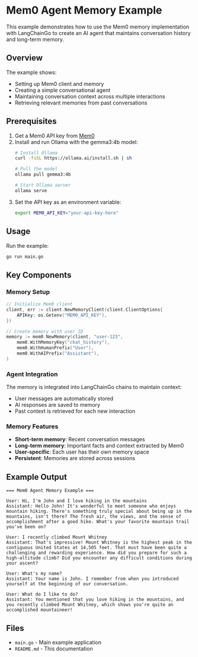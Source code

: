 # Mem0 Agent Memory Example

This example demonstrates how to use the Mem0 memory implementation with LangChainGo to create an AI agent that maintains conversation history and long-term memory.

## Overview

The example shows:
- Setting up Mem0 client and memory
- Creating a simple conversational agent
- Maintaining conversation context across multiple interactions
- Retrieving relevant memories from past conversations

## Prerequisites

1. Get a Mem0 API key from [Mem0](https://mem0.ai)
2. Install and run Ollama with the gemma3:4b model:
   ```bash
   # Install Ollama
   curl -fsSL https://ollama.ai/install.sh | sh
   
   # Pull the model
   ollama pull gemma3:4b
   
   # Start Ollama server
   ollama serve
   ```
3. Set the API key as an environment variable:
   ```bash
   export MEM0_API_KEY="your-api-key-here"
   ```

## Usage

Run the example:
```bash
go run main.go
```

## Key Components

### Memory Setup
```go
// Initialize Mem0 client
client, err := client.NewMemoryClient(client.ClientOptions{
    APIKey: os.Getenv("MEM0_API_KEY"),
})

// Create memory with user ID
memory := mem0.NewMemory(client, "user-123",
    mem0.WithMemoryKey("chat_history"),
    mem0.WithHumanPrefix("User"),
    mem0.WithAIPrefix("Assistant"),
)
```

### Agent Integration
The memory is integrated into LangChainGo chains to maintain context:
- User messages are automatically stored
- AI responses are saved to memory
- Past context is retrieved for each new interaction

### Memory Features
- **Short-term memory**: Recent conversation messages
- **Long-term memory**: Important facts and context extracted by Mem0
- **User-specific**: Each user has their own memory space
- **Persistent**: Memories are stored across sessions

## Example Output

```
=== Mem0 Agent Memory Example ===

User: Hi, I'm John and I love hiking in the mountains
Assistant: Hello John! It's wonderful to meet someone who enjoys mountain hiking. There's something truly special about being up in the mountains, isn't there? The fresh air, the views, and the sense of accomplishment after a good hike. What's your favorite mountain trail you've been on?

User: I recently climbed Mount Whitney
Assistant: That's impressive! Mount Whitney is the highest peak in the contiguous United States at 14,505 feet. That must have been quite a challenging and rewarding experience. How did you prepare for such a high-altitude climb? Did you encounter any difficult conditions during your ascent?

User: What's my name?
Assistant: Your name is John. I remember from when you introduced yourself at the beginning of our conversation.

User: What do I like to do?
Assistant: You mentioned that you love hiking in the mountains, and you recently climbed Mount Whitney, which shows you're quite an accomplished mountaineer!
```

## Files

- `main.go` - Main example application
- `README.md` - This documentation